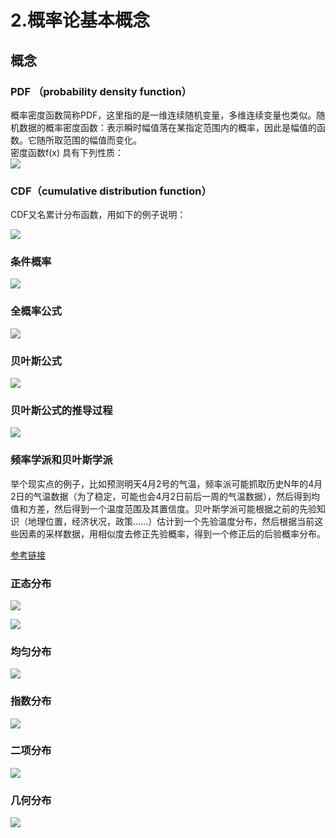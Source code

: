 # 2.概率论基本概念
## 概念
### PDF （probability density function）

概率密度函数简称PDF，这里指的是一维连续随机变量，多维连续变量也类似。随机数据的概率密度函数：表示瞬时幅值落在某指定范围内的概率，因此是幅值的函数。它随所取范围的幅值而变化。  
密度函数f(x) 具有下列性质：  
![](QQ20170315-232849.png)

### CDF（cumulative distribution function）
CDF又名累计分布函数，用如下的例子说明：


  
  
![](QQ20170315-233648.png)

  
### 条件概率

![](1.png)

### 全概率公式

![](3.png)

### 贝叶斯公式

![](4.png)


### 贝叶斯公式的推导过程

![](5.png)

### 频率学派和贝叶斯学派
举个现实点的例子，比如预测明天4月2号的气温，频率派可能抓取历史N年的4月2日的气温数据（为了稳定，可能也会4月2日前后一周的气温数据），然后得到均值和方差，然后得到一个温度范围及其置信度。贝叶斯学派可能根据之前的先验知识（地理位置，经济状况，政策……）估计到一个先验温度分布，然后根据当前这些因素的采样数据，用相似度去修正先验概率，得到一个修正后的后验概率分布。

[参考链接](http://www.tuicool.com/articles/AfaU3ay)

### 正态分布

![](6.png)

![](7.png)

### 均匀分布

![](8.png)

### 指数分布

![](9.png)

### 二项分布
![](10.png)

### 几何分布
![](11.png)
